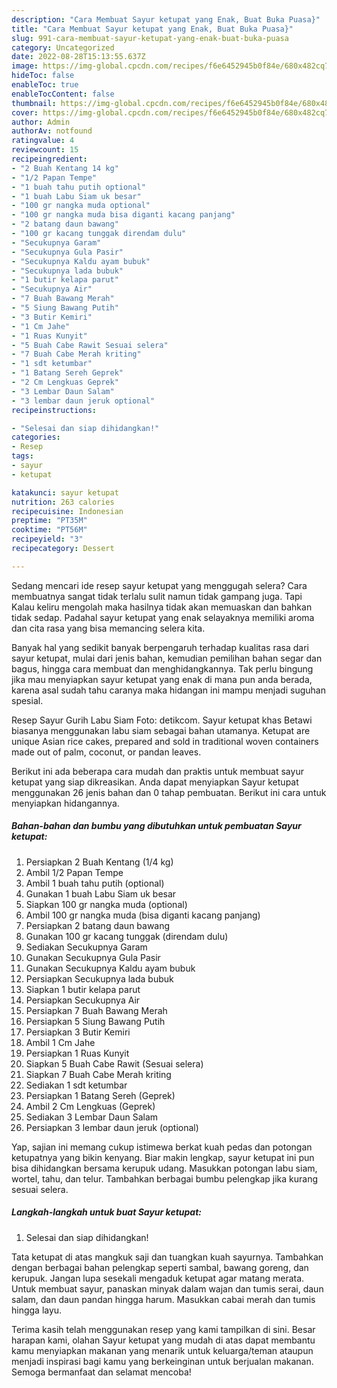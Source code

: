 ```yaml
---
description: "Cara Membuat Sayur ketupat yang Enak, Buat Buka Puasa}"
title: "Cara Membuat Sayur ketupat yang Enak, Buat Buka Puasa}"
slug: 991-cara-membuat-sayur-ketupat-yang-enak-buat-buka-puasa
category: Uncategorized
date: 2022-08-28T15:13:55.637Z
image: https://img-global.cpcdn.com/recipes/f6e6452945b0f84e/680x482cq70/sayur-ketupat-foto-resep-utama.jpg
hideToc: false
enableToc: true
enableTocContent: false
thumbnail: https://img-global.cpcdn.com/recipes/f6e6452945b0f84e/680x482cq70/sayur-ketupat-foto-resep-utama.jpg
cover: https://img-global.cpcdn.com/recipes/f6e6452945b0f84e/680x482cq70/sayur-ketupat-foto-resep-utama.jpg
author: Admin
authorAv: notfound
ratingvalue: 4
reviewcount: 15
recipeingredient:
- "2 Buah Kentang 14 kg"
- "1/2 Papan Tempe"
- "1 buah tahu putih optional"
- "1 buah Labu Siam uk besar"
- "100 gr nangka muda optional"
- "100 gr nangka muda bisa diganti kacang panjang"
- "2 batang daun bawang"
- "100 gr kacang tunggak direndam dulu"
- "Secukupnya Garam"
- "Secukupnya Gula Pasir"
- "Secukupnya Kaldu ayam bubuk"
- "Secukupnya lada bubuk"
- "1 butir kelapa parut"
- "Secukupnya Air"
- "7 Buah Bawang Merah"
- "5 Siung Bawang Putih"
- "3 Butir Kemiri"
- "1 Cm Jahe"
- "1 Ruas Kunyit"
- "5 Buah Cabe Rawit Sesuai selera"
- "7 Buah Cabe Merah kriting"
- "1 sdt ketumbar"
- "1 Batang Sereh Geprek"
- "2 Cm Lengkuas Geprek"
- "3 Lembar Daun Salam"
- "3 lembar daun jeruk optional"
recipeinstructions:

- "Selesai dan siap dihidangkan!"
categories:
- Resep
tags:
- sayur
- ketupat

katakunci: sayur ketupat 
nutrition: 263 calories
recipecuisine: Indonesian
preptime: "PT35M"
cooktime: "PT56M"
recipeyield: "3"
recipecategory: Dessert

---
```



Sedang mencari ide resep sayur ketupat yang menggugah selera? Cara membuatnya sangat tidak terlalu sulit namun tidak gampang juga. Tapi Kalau keliru mengolah maka hasilnya tidak akan memuaskan dan bahkan tidak sedap. Padahal sayur ketupat yang enak selayaknya memiliki aroma dan cita rasa yang bisa memancing selera kita.


Banyak hal yang sedikit banyak berpengaruh terhadap kualitas rasa dari sayur ketupat, mulai dari jenis bahan, kemudian pemilihan bahan segar dan bagus, hingga cara membuat dan menghidangkannya. Tak perlu bingung jika mau menyiapkan sayur ketupat yang enak di mana pun anda berada, karena asal sudah tahu caranya maka hidangan ini mampu menjadi suguhan spesial.

Resep Sayur Gurih Labu Siam Foto: detikcom. Sayur ketupat khas Betawi biasanya menggunakan labu siam sebagai bahan utamanya. Ketupat are unique Asian rice cakes, prepared and sold in traditional woven containers made out of palm, coconut, or pandan leaves.


Berikut ini ada beberapa cara mudah dan praktis untuk membuat sayur ketupat yang siap dikreasikan. Anda dapat menyiapkan Sayur ketupat menggunakan 26 jenis bahan dan 0 tahap pembuatan. Berikut ini cara untuk menyiapkan hidangannya.

<!--inarticleads1-->

##### Bahan-bahan dan bumbu yang dibutuhkan untuk pembuatan Sayur ketupat:

1. Persiapkan 2 Buah Kentang (1/4 kg)
1. Ambil 1/2 Papan Tempe
1. Ambil 1 buah tahu putih (optional)
1. Gunakan 1 buah Labu Siam uk besar
1. Siapkan 100 gr nangka muda (optional)
1. Ambil 100 gr nangka muda (bisa diganti kacang panjang)
1. Persiapkan 2 batang daun bawang
1. Gunakan 100 gr kacang tunggak (direndam dulu)
1. Sediakan Secukupnya Garam
1. Gunakan Secukupnya Gula Pasir
1. Gunakan Secukupnya Kaldu ayam bubuk
1. Persiapkan Secukupnya lada bubuk
1. Siapkan 1 butir kelapa parut
1. Persiapkan Secukupnya Air
1. Persiapkan 7 Buah Bawang Merah
1. Persiapkan 5 Siung Bawang Putih
1. Persiapkan 3 Butir Kemiri
1. Ambil 1 Cm Jahe
1. Persiapkan 1 Ruas Kunyit
1. Siapkan 5 Buah Cabe Rawit (Sesuai selera)
1. Siapkan 7 Buah Cabe Merah kriting
1. Sediakan 1 sdt ketumbar
1. Persiapkan 1 Batang Sereh (Geprek)
1. Ambil 2 Cm Lengkuas (Geprek)
1. Sediakan 3 Lembar Daun Salam
1. Persiapkan 3 lembar daun jeruk (optional)


Yap, sajian ini memang cukup istimewa berkat kuah pedas dan potongan ketupatnya yang bikin kenyang. Biar makin lengkap, sayur ketupat ini pun bisa dihidangkan bersama kerupuk udang. Masukkan potongan labu siam, wortel, tahu, dan telur. Tambahkan berbagai bumbu pelengkap jika kurang sesuai selera. 

<!--inarticleads2-->

##### Langkah-langkah untuk buat Sayur ketupat:


1. Selesai dan siap dihidangkan!

Tata ketupat di atas mangkuk saji dan tuangkan kuah sayurnya. Tambahkan dengan berbagai bahan pelengkap seperti sambal, bawang goreng, dan kerupuk. Jangan lupa sesekali mengaduk ketupat agar matang merata. Untuk membuat sayur, panaskan minyak dalam wajan dan tumis serai, daun salam, dan daun pandan hingga harum. Masukkan cabai merah dan tumis hingga layu. 

Terima kasih telah menggunakan resep yang kami tampilkan di sini. Besar harapan kami, olahan Sayur ketupat yang mudah di atas dapat membantu kamu menyiapkan makanan yang menarik untuk keluarga/teman ataupun menjadi inspirasi bagi kamu yang berkeinginan untuk berjualan makanan. Semoga bermanfaat dan selamat mencoba!
